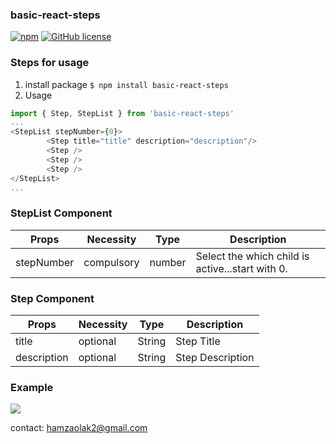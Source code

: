 ### basic-react-steps
[![npm](https://img.shields.io/npm/v/basic-react-steps)](https://www.npmjs.com/package/basic-react-steps)
[![GitHub license](https://img.shields.io/github/license/hamzaolak/basic-react-steps)](https://github.com/hamzaolak/basic-react-steps/blob/master/LICENSE)

### Steps for usage

1. install package
`$ npm install basic-react-steps`
1. Usage
```javascript
import { Step, StepList } from 'basic-react-steps'
...
<StepList stepNumber={0}>
		<Step title="title" description="description"/>
		<Step />
		<Step />
		<Step />
</StepList>
...
```


### StepList Component

| Props  | Necessity  | Type  | Description  |
| ------------ | ------------ | ------------ | ------------ |
| stepNumber  | compulsory  | number |  Select the which child is active...start with 0. |

### Step Component

| Props  | Necessity  |  Type | Description  |
| ------------ | ------------ | ------------ | ------------ |
| title  |  optional | String  | Step Title  |
| description  | optional  | String  | Step Description  |

### Example
![](https://i.ibb.co/7gjgGqv/Ekran-Resmi-2019-10-21-21-47-21.png)

contact: hamzaolak2@gmail.com
